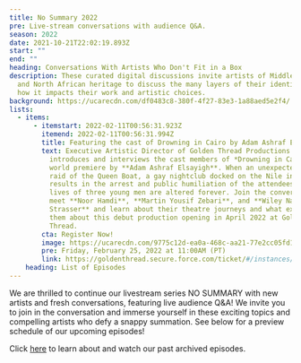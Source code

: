 ```yaml
---
title: No Summary 2022
pre: Live-stream conversations with audience Q&A.
season: 2022
date: 2021-10-21T22:02:19.893Z
start: ""
end: ""
heading: Conversations With Artists Who Don't Fit in a Box
description: These curated digital discussions invite artists of Middle Eastern
  and North African heritage to discuss the many layers of their identity and
  how it impacts their work and artistic choices.
background: https://ucarecdn.com/df0483c8-380f-4f27-83e3-1a88aed5e2f4/
lists:
  - items:
      - itemstart: 2022-02-11T00:56:31.923Z
        itemend: 2022-02-11T00:56:31.994Z
        title: Featuring the cast of Drowning in Cairo by Adam Ashraf Elsayigh
        text: Executive Artistic Director of Golden Thread Productions **Sahar Assaf**
          introduces and interviews the cast members of *Drowning in Cairo*, a
          world premiere by **Adam Ashraf Elsayigh**. When an unexpected police
          raid of the Queen Boat, a gay nightclub docked on the Nile in 2001,
          results in the arrest and public humiliation of the attendees, the
          lives of three young men are altered forever. Join the conversation to
          meet **Noor Hamdi**, **Martin Yousif Zebari**, and **Wiley Naman
          Strasser** and learn about their theatre journeys and what excites
          them about this debut production opening in April 2022 at Golden
          Thread.
        cta: Register Now!
        image: https://ucarecdn.com/9775c12d-ea0a-468c-aa21-77e2cc05fd1d/
        pre: Friday, February 25, 2022 at 11:00AM (PT)
        link: https://goldenthread.secure.force.com/ticket/#/instances/a0F3Z00000tnmRLUAY
    heading: List of Episodes
---
```

We are thrilled to continue our livestream series NO SUMMARY with new artists and fresh conversations, featuring live audience Q&A! We invite you to join in the conversation and immerse yourself in these exciting topics and compelling artists who defy a snappy summation. See below for a preview schedule of our upcoming episodes!

Click [here](https://goldenthread.org/productions/no-summary-conversations-with-artists-that-dont-fit-in-a-box/) to learn about and watch our past archived episodes.